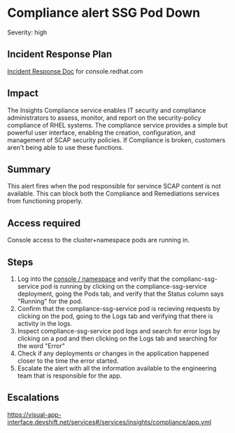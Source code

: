 # Compliance alert SSG Pod Down
Severity: high

## Incident Response Plan
 [Incident Response Doc](https://docs.google.com/document/d/1AyEQnL4B11w7zXwum8Boty2IipMIxoFw1ri1UZB6xJE) for console.redhat.com

## Impact
The Insights Compliance service enables IT security and compliance administrators to assess, monitor, and report on the security-policy compliance of RHEL systems. The compliance service provides a simple but powerful user interface, enabling the creation, configuration, and management of SCAP security policies. If Compliance is broken, customers aren't being able to use these functions.

## Summary
This alert fires when the pod responsible for servince SCAP content is not available. This can block both the Compliance and Remediations services from functioning properly.

## Access required
Console access to the cluster+namespace pods are running in.

## Steps
1. Log into the [console / namespace](https://console-openshift-console.apps.crcp01ue1.o9m8.p1.openshiftapps.com/k8s/ns/compliance-prod/deployments) and verify that the complianc-ssg-service pod is running by clicking on the compliance-ssg-service deployment, going the Pods tab, and verify that the Status column says "Running" for the pod.
2. Confirm that the compliance-ssg-service pod is recieving requests by clicking on the pod, going to the Logs tab and verifying that there is activity in the logs.
3. Inspect compliance-ssg-service pod logs and search for error logs by clicking on a pod and then clicking on the Logs tab and searching for the word "Error"
4. Check if any deployments or changes in the application happened closer to the time the error started.
5. Escalate the alert with all the information available to the engineering team that is responsible for the app.

## Escalations
https://visual-app-interface.devshift.net/services#/services/insights/compliance/app.yml
